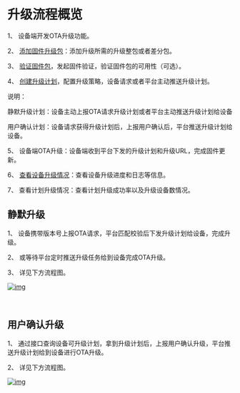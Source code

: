 # 升级流程概览

1、  设备端开发OTA升级功能。

2、  [添加固件升级包](/deviceDevelop/DeviceManage/ota/part02/page-01)：添加升级所需的升级整包或者差分包。

3、  [验证固件包](/deviceDevelop/DeviceManage/ota/part02/page-02)，发起固件验证，验证固件包的可用性（可选）。

4、  [创建升级计划](/deviceDevelop/DeviceManage/ota/part02/page-03)，配置升级策略，设备请求或者平台主动推送升级计划。

说明：

静默升级计划：设备主动上报OTA请求升级计划或者平台主动推送升级计划给设备

用户确认计划：设备请求获得升级计划后，上报用户确认后，平台推送升级计划给设备。

5、  设备端OTA升级：设备端收到平台下发的升级计划和升级URL，完成固件更新。

6、  [查看设备升级情况](/deviceDevelop/DeviceManage/ota/part02/page-05)：查看设备升级进度和日志等信息。

7、  查看计划升级情况：查看计划升级成功率以及升级设备数情况。

 

## 静默升级

1、 设备携带版本号上报OTA请求，平台匹配校验后下发升级计划给设备，完成升级。

2、 或等待平台定时推送升级任务给到设备完成OTA升级。

3、 详见下方流程图。

  
<a data-fancybox title="img" href="/zh/guide/ota/ota01.png">![img](/zh/guide/ota/ota01.png)</a>

​                               

 

## 用户确认升级

1、 通过接口查询设备可升级计划，拿到升级计划后，上报用户确认升级，平台推送升级计划给到设备进行OTA升级。

2、 详见下方流程图。

 
<a data-fancybox title="img" href="/zh/guide/ota/ota02.png">![img](/zh/guide/ota/ota02.png)</a>
 
